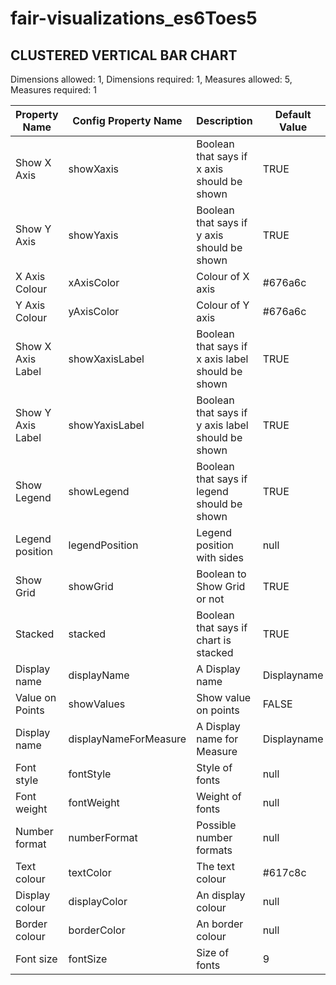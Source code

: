 # fair-visualizations_es6Toes5

## CLUSTERED VERTICAL BAR CHART

Dimensions allowed: 1, 
Dimensions required: 1,
Measures allowed: 5, 
Measures required: 1 

| Property Name     | Config Property Name  | Description                                       | Default Value | Possible Values       |
|-------------------|-----------------------|---------------------------------------------------|---------------|-----------------------|
| Show X Axis       | showXaxis             | Boolean that says if x axis should be shown       | TRUE          | True/False            |
| Show Y Axis       | showYaxis             | Boolean that says if y axis should be shown       | TRUE          | True/False            |
| X Axis Colour     | xAxisColor            | Colour of X axis                                  | #676a6c       |                       |
| Y Axis Colour     | yAxisColor            | Colour of Y axis                                  | #676a6c       |                       |
| Show X Axis Label | showXaxisLabel        | Boolean that says if x axis label should be shown | TRUE          | True/False            |
| Show Y Axis Label | showYaxisLabel        | Boolean that says if y axis label should be shown | TRUE          | True/False            |
| Show Legend       | showLegend            | Boolean that says if legend should be shown       | TRUE          | True/False            |
| Legend position   | legendPosition        | Legend position with sides                        | null          | top/bottom/left/right |
| Show Grid         | showGrid              | Boolean to Show Grid or not                       | TRUE          | True/False            |
| Stacked           | stacked               | Boolean that says if chart is stacked             | TRUE          | True/False            |
| Display name      | displayName           | A Display name                                    | Displayname   |                       |
| Value on Points   | showValues            | Show value on points                              | FALSE         | True/False            |
| Display name      | displayNameForMeasure | A Display name for Measure                        | Displayname   |                       |
| Font style        | fontStyle             | Style of fonts                                    | null          |                       |
| Font weight       | fontWeight            | Weight of fonts                                   | null          |                       |
| Number format     | numberFormat          | Possible number formats                           | null          | K,M,B,Actual          |
| Text colour       | textColor             | The text colour                                   | #617c8c       |                       |
| Display colour    | displayColor          | An display colour                                 | null          |                       |
| Border colour     | borderColor           | An border colour                                  | null          |                       |
| Font size         | fontSize              | Size of fonts                                     | 9             |                       |

